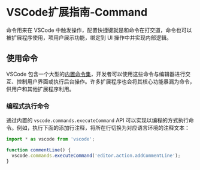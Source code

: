 # VSCode扩展指南-Command

命令用来在 VSCode 中触发操作，配置快捷键就是和命令在打交道，命令也可以被扩展程序使用，项用户展示功能，绑定到 UI 操作中并实现内部逻辑。

## 使用命令

VSCode 包含一个大型的[内置命令集](https://code.visualstudio.com/api/references/commands)，开发者可以使用这些命令与编辑器进行交互、控制用户界面或执行后台操作。许多扩展程序也会将其核心功能暴漏为命令，供用户和其他扩展程序利用。

### 编程式执行命令

通过内置的 `vscode.commands.executeCommand` API 可以实现以编程的方式执行命令。例如，执行下面的添加行注释，将所在行切换为对应语言环境的注释文本：

```typescript
import * as vscode from 'vscode';

function commentLine() {
  vscode.commands.executeCommand('editor.action.addCommentLine');
}
```

